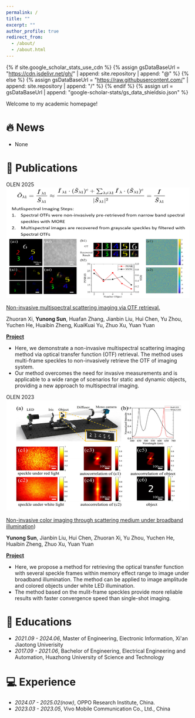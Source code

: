 ```yaml
---
permalink: /
title: ""
excerpt: ""
author_profile: true
redirect_from: 
  - /about/
  - /about.html
---
```


{% if site.google_scholar_stats_use_cdn %}
{% assign gsDataBaseUrl = "https://cdn.jsdelivr.net/gh/" | append: site.repository | append: "@" %}
{% else %}
{% assign gsDataBaseUrl = "https://raw.githubusercontent.com/" | append: site.repository | append: "/" %}
{% endif %}
{% assign url = gsDataBaseUrl | append: "google-scholar-stats/gs_data_shieldsio.json" %}

<span class='anchor' id='about-me'></span>

Welcome to my academic homepage!


# 🔥 News
- None

# 📝 Publications 

<div class='paper-box'><div class='paper-box-image'><div><div class="badge">OLEN 2025</div><img src='images/multi-spectrum-imaging.png' alt="sym" width="500" height="300"></div></div>
<div class='paper-box-text' markdown="1">

[Non-invasive multispectral scattering imaging via OTF retrieval.](https://scholar.google.com/citations?view_op=view_citation&hl=en&user=iG1k-ecAAAAJ&citation_for_view=iG1k-ecAAAAJ:UeHWp8X0CEIC)

Zhuoran Xi, **Yunong Sun**, Huafan Zhang, Jianbin Liu, Hui Chen, Yu Zhou, Yuchen He, Huaibin Zheng, KuaiKuai Yu, Zhuo Xu, Yuan Yuan

[**Project**](https://scholar.google.com/citations?view_op=view_citation&hl=en&user=iG1k-ecAAAAJ&citation_for_view=iG1k-ecAAAAJ:UeHWp8X0CEIC) <strong><span class='show_paper_citations' data='iG1k-ecAAAAJ:UeHWp8X0CEIC'></span></strong>
- Here, we demonstrate a non-invasive multispectral scattering imaging method via optical transfer function (OTF) retrieval. The method uses multi-frame speckles to non-invasively retrieve the OTF of imaging system.
- Our method overcomes the need for invasive measurements and is applicable to a wide range of scenarios for static and dynamic objects, providing a new approach to multispectral imaging.
</div>
</div>

<div class='paper-box'><div class='paper-box-image'><div><div class="badge">OLEN 2023</div><img src='images/non-invasive-color-imaging.png' alt="sym" width="500" height="300"></div></div>
<div class='paper-box-text' markdown="1">

[Non-invasive color imaging through scattering medium under broadband illumination](https://www.sciencedirect.com/science/article/abs/pii/S0143816623001446))

**Yunong Sun**, Jianbin Liu, Hui Chen, Zhuoran Xi, Yu Zhou, Yuchen He, Huaibin Zheng, Zhuo Xu, Yuan Yuan

[**Project**](https://scholar.google.com/citations?view_op=view_citation&hl=en&user=iG1k-ecAAAAJ&citation_for_view=iG1k-ecAAAAJ:d1gkVwhDpl0C) <strong><span class='show_paper_citations' data='iG1k-ecAAAAJ:d1gkVwhDpl0C'></span></strong>
- Here, we propose a method for retrieving the optical transfer function with several speckle frames within memory effect range to image under broadband illumination. The method can be applied to image amplitude and colored objects under white LED illumination.
- The method based on the mulit-frame speckles provide more reliable results with faster convergence speed than single-shot imaging.
</div>
</div>


# 📖 Educations
- *2021.09 - 2024.06*, Master of Engineering, Electronic Information, Xi'an Jiaotong Univerisity  
- *2017.09 - 2021.06*, Bachelor of Engineering, Electrical Engineering and Automation, Huazhong University of Science and Technology  


# 💻 Experience
- *2024.07 - 2025.02(now)*, OPPO Research Institute, China.
- *2023.03 - 2023.05*, Vivo Mobile Communication Co., Ltd., China
